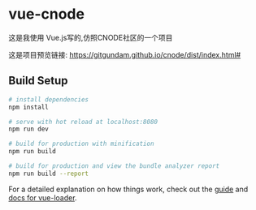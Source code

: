 # vue-cnode

这是我使用 Vue.js写的,仿照CNODE社区的一个项目

这是项目预览链接: [https://gitgundam.github.io/cnode/dist/index.html#
](https://gitgundam.github.io/cnode/dist/index.html#/)

## Build Setup

``` bash
# install dependencies
npm install

# serve with hot reload at localhost:8080
npm run dev

# build for production with minification
npm run build

# build for production and view the bundle analyzer report
npm run build --report
```

For a detailed explanation on how things work, check out the [guide](http://vuejs-templates.github.io/webpack/) and [docs for vue-loader](http://vuejs.github.io/vue-loader).
